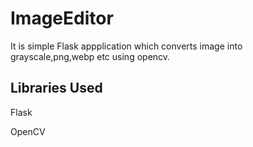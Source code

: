 # ImageEditor
It is simple Flask appplication which converts image into grayscale,png,webp etc using opencv.

## Libraries Used
Flask

OpenCV
